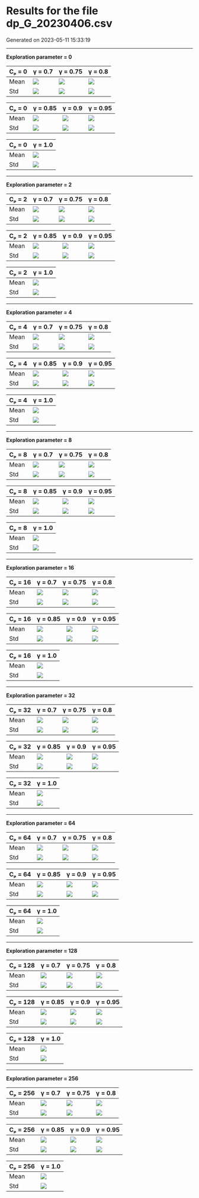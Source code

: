 # Results for the file dp_G_20230406.csv 

Generated on 2023-05-11 15:33:19

---

**Exploration parameter = 0**

| Cₚ = 0 | γ = 0.7 | γ = 0.75 | γ = 0.8 | 
| --- | --- | --- | --- | 
| Mean | ![](fig/dp_L/mean_g_0.7_cp_0.png) | ![](fig/dp_L/mean_g_0.75_cp_0.png) | ![](fig/dp_L/mean_g_0.8_cp_0.png) | 
| Std | ![](fig/dp_L/std_g_0.7_cp_0.png) | ![](fig/dp_L/std_g_0.75_cp_0.png) | ![](fig/dp_L/std_g_0.8_cp_0.png) | 

| Cₚ = 0 | γ = 0.85 | γ = 0.9 | γ = 0.95 | 
| --- | --- | --- | --- | 
| Mean | ![](fig/dp_L/mean_g_0.85_cp_0.png) | ![](fig/dp_L/mean_g_0.9_cp_0.png) | ![](fig/dp_L/mean_g_0.95_cp_0.png) | 
| Std | ![](fig/dp_L/std_g_0.85_cp_0.png) | ![](fig/dp_L/std_g_0.9_cp_0.png) | ![](fig/dp_L/std_g_0.95_cp_0.png) | 

| Cₚ = 0 | γ = 1.0 | 
| --- | --- | 
| Mean | ![](fig/dp_L/mean_g_1.0_cp_0.png) | 
| Std | ![](fig/dp_L/std_g_1.0_cp_0.png) | 

---

**Exploration parameter = 2**

| Cₚ = 2 | γ = 0.7 | γ = 0.75 | γ = 0.8 | 
| --- | --- | --- | --- | 
| Mean | ![](fig/dp_L/mean_g_0.7_cp_2.png) | ![](fig/dp_L/mean_g_0.75_cp_2.png) | ![](fig/dp_L/mean_g_0.8_cp_2.png) | 
| Std | ![](fig/dp_L/std_g_0.7_cp_2.png) | ![](fig/dp_L/std_g_0.75_cp_2.png) | ![](fig/dp_L/std_g_0.8_cp_2.png) | 

| Cₚ = 2 | γ = 0.85 | γ = 0.9 | γ = 0.95 | 
| --- | --- | --- | --- | 
| Mean | ![](fig/dp_L/mean_g_0.85_cp_2.png) | ![](fig/dp_L/mean_g_0.9_cp_2.png) | ![](fig/dp_L/mean_g_0.95_cp_2.png) | 
| Std | ![](fig/dp_L/std_g_0.85_cp_2.png) | ![](fig/dp_L/std_g_0.9_cp_2.png) | ![](fig/dp_L/std_g_0.95_cp_2.png) | 

| Cₚ = 2 | γ = 1.0 | 
| --- | --- | 
| Mean | ![](fig/dp_L/mean_g_1.0_cp_2.png) | 
| Std | ![](fig/dp_L/std_g_1.0_cp_2.png) | 

---

**Exploration parameter = 4**

| Cₚ = 4 | γ = 0.7 | γ = 0.75 | γ = 0.8 | 
| --- | --- | --- | --- | 
| Mean | ![](fig/dp_L/mean_g_0.7_cp_4.png) | ![](fig/dp_L/mean_g_0.75_cp_4.png) | ![](fig/dp_L/mean_g_0.8_cp_4.png) | 
| Std | ![](fig/dp_L/std_g_0.7_cp_4.png) | ![](fig/dp_L/std_g_0.75_cp_4.png) | ![](fig/dp_L/std_g_0.8_cp_4.png) | 

| Cₚ = 4 | γ = 0.85 | γ = 0.9 | γ = 0.95 | 
| --- | --- | --- | --- | 
| Mean | ![](fig/dp_L/mean_g_0.85_cp_4.png) | ![](fig/dp_L/mean_g_0.9_cp_4.png) | ![](fig/dp_L/mean_g_0.95_cp_4.png) | 
| Std | ![](fig/dp_L/std_g_0.85_cp_4.png) | ![](fig/dp_L/std_g_0.9_cp_4.png) | ![](fig/dp_L/std_g_0.95_cp_4.png) | 

| Cₚ = 4 | γ = 1.0 | 
| --- | --- | 
| Mean | ![](fig/dp_L/mean_g_1.0_cp_4.png) | 
| Std | ![](fig/dp_L/std_g_1.0_cp_4.png) | 

---

**Exploration parameter = 8**

| Cₚ = 8 | γ = 0.7 | γ = 0.75 | γ = 0.8 | 
| --- | --- | --- | --- | 
| Mean | ![](fig/dp_L/mean_g_0.7_cp_8.png) | ![](fig/dp_L/mean_g_0.75_cp_8.png) | ![](fig/dp_L/mean_g_0.8_cp_8.png) | 
| Std | ![](fig/dp_L/std_g_0.7_cp_8.png) | ![](fig/dp_L/std_g_0.75_cp_8.png) | ![](fig/dp_L/std_g_0.8_cp_8.png) | 

| Cₚ = 8 | γ = 0.85 | γ = 0.9 | γ = 0.95 | 
| --- | --- | --- | --- | 
| Mean | ![](fig/dp_L/mean_g_0.85_cp_8.png) | ![](fig/dp_L/mean_g_0.9_cp_8.png) | ![](fig/dp_L/mean_g_0.95_cp_8.png) | 
| Std | ![](fig/dp_L/std_g_0.85_cp_8.png) | ![](fig/dp_L/std_g_0.9_cp_8.png) | ![](fig/dp_L/std_g_0.95_cp_8.png) | 

| Cₚ = 8 | γ = 1.0 | 
| --- | --- | 
| Mean | ![](fig/dp_L/mean_g_1.0_cp_8.png) | 
| Std | ![](fig/dp_L/std_g_1.0_cp_8.png) | 

---

**Exploration parameter = 16**

| Cₚ = 16 | γ = 0.7 | γ = 0.75 | γ = 0.8 | 
| --- | --- | --- | --- | 
| Mean | ![](fig/dp_L/mean_g_0.7_cp_16.png) | ![](fig/dp_L/mean_g_0.75_cp_16.png) | ![](fig/dp_L/mean_g_0.8_cp_16.png) | 
| Std | ![](fig/dp_L/std_g_0.7_cp_16.png) | ![](fig/dp_L/std_g_0.75_cp_16.png) | ![](fig/dp_L/std_g_0.8_cp_16.png) | 

| Cₚ = 16 | γ = 0.85 | γ = 0.9 | γ = 0.95 | 
| --- | --- | --- | --- | 
| Mean | ![](fig/dp_L/mean_g_0.85_cp_16.png) | ![](fig/dp_L/mean_g_0.9_cp_16.png) | ![](fig/dp_L/mean_g_0.95_cp_16.png) | 
| Std | ![](fig/dp_L/std_g_0.85_cp_16.png) | ![](fig/dp_L/std_g_0.9_cp_16.png) | ![](fig/dp_L/std_g_0.95_cp_16.png) | 

| Cₚ = 16 | γ = 1.0 | 
| --- | --- | 
| Mean | ![](fig/dp_L/mean_g_1.0_cp_16.png) | 
| Std | ![](fig/dp_L/std_g_1.0_cp_16.png) | 

---

**Exploration parameter = 32**

| Cₚ = 32 | γ = 0.7 | γ = 0.75 | γ = 0.8 | 
| --- | --- | --- | --- | 
| Mean | ![](fig/dp_L/mean_g_0.7_cp_32.png) | ![](fig/dp_L/mean_g_0.75_cp_32.png) | ![](fig/dp_L/mean_g_0.8_cp_32.png) | 
| Std | ![](fig/dp_L/std_g_0.7_cp_32.png) | ![](fig/dp_L/std_g_0.75_cp_32.png) | ![](fig/dp_L/std_g_0.8_cp_32.png) | 

| Cₚ = 32 | γ = 0.85 | γ = 0.9 | γ = 0.95 | 
| --- | --- | --- | --- | 
| Mean | ![](fig/dp_L/mean_g_0.85_cp_32.png) | ![](fig/dp_L/mean_g_0.9_cp_32.png) | ![](fig/dp_L/mean_g_0.95_cp_32.png) | 
| Std | ![](fig/dp_L/std_g_0.85_cp_32.png) | ![](fig/dp_L/std_g_0.9_cp_32.png) | ![](fig/dp_L/std_g_0.95_cp_32.png) | 

| Cₚ = 32 | γ = 1.0 | 
| --- | --- | 
| Mean | ![](fig/dp_L/mean_g_1.0_cp_32.png) | 
| Std | ![](fig/dp_L/std_g_1.0_cp_32.png) | 

---

**Exploration parameter = 64**

| Cₚ = 64 | γ = 0.7 | γ = 0.75 | γ = 0.8 | 
| --- | --- | --- | --- | 
| Mean | ![](fig/dp_L/mean_g_0.7_cp_64.png) | ![](fig/dp_L/mean_g_0.75_cp_64.png) | ![](fig/dp_L/mean_g_0.8_cp_64.png) | 
| Std | ![](fig/dp_L/std_g_0.7_cp_64.png) | ![](fig/dp_L/std_g_0.75_cp_64.png) | ![](fig/dp_L/std_g_0.8_cp_64.png) | 

| Cₚ = 64 | γ = 0.85 | γ = 0.9 | γ = 0.95 | 
| --- | --- | --- | --- | 
| Mean | ![](fig/dp_L/mean_g_0.85_cp_64.png) | ![](fig/dp_L/mean_g_0.9_cp_64.png) | ![](fig/dp_L/mean_g_0.95_cp_64.png) | 
| Std | ![](fig/dp_L/std_g_0.85_cp_64.png) | ![](fig/dp_L/std_g_0.9_cp_64.png) | ![](fig/dp_L/std_g_0.95_cp_64.png) | 

| Cₚ = 64 | γ = 1.0 | 
| --- | --- | 
| Mean | ![](fig/dp_L/mean_g_1.0_cp_64.png) | 
| Std | ![](fig/dp_L/std_g_1.0_cp_64.png) | 

---

**Exploration parameter = 128**

| Cₚ = 128 | γ = 0.7 | γ = 0.75 | γ = 0.8 | 
| --- | --- | --- | --- | 
| Mean | ![](fig/dp_L/mean_g_0.7_cp_128.png) | ![](fig/dp_L/mean_g_0.75_cp_128.png) | ![](fig/dp_L/mean_g_0.8_cp_128.png) | 
| Std | ![](fig/dp_L/std_g_0.7_cp_128.png) | ![](fig/dp_L/std_g_0.75_cp_128.png) | ![](fig/dp_L/std_g_0.8_cp_128.png) | 

| Cₚ = 128 | γ = 0.85 | γ = 0.9 | γ = 0.95 | 
| --- | --- | --- | --- | 
| Mean | ![](fig/dp_L/mean_g_0.85_cp_128.png) | ![](fig/dp_L/mean_g_0.9_cp_128.png) | ![](fig/dp_L/mean_g_0.95_cp_128.png) | 
| Std | ![](fig/dp_L/std_g_0.85_cp_128.png) | ![](fig/dp_L/std_g_0.9_cp_128.png) | ![](fig/dp_L/std_g_0.95_cp_128.png) | 

| Cₚ = 128 | γ = 1.0 | 
| --- | --- | 
| Mean | ![](fig/dp_L/mean_g_1.0_cp_128.png) | 
| Std | ![](fig/dp_L/std_g_1.0_cp_128.png) | 

---

**Exploration parameter = 256**

| Cₚ = 256 | γ = 0.7 | γ = 0.75 | γ = 0.8 | 
| --- | --- | --- | --- | 
| Mean | ![](fig/dp_L/mean_g_0.7_cp_256.png) | ![](fig/dp_L/mean_g_0.75_cp_256.png) | ![](fig/dp_L/mean_g_0.8_cp_256.png) | 
| Std | ![](fig/dp_L/std_g_0.7_cp_256.png) | ![](fig/dp_L/std_g_0.75_cp_256.png) | ![](fig/dp_L/std_g_0.8_cp_256.png) | 

| Cₚ = 256 | γ = 0.85 | γ = 0.9 | γ = 0.95 | 
| --- | --- | --- | --- | 
| Mean | ![](fig/dp_L/mean_g_0.85_cp_256.png) | ![](fig/dp_L/mean_g_0.9_cp_256.png) | ![](fig/dp_L/mean_g_0.95_cp_256.png) | 
| Std | ![](fig/dp_L/std_g_0.85_cp_256.png) | ![](fig/dp_L/std_g_0.9_cp_256.png) | ![](fig/dp_L/std_g_0.95_cp_256.png) | 

| Cₚ = 256 | γ = 1.0 | 
| --- | --- | 
| Mean | ![](fig/dp_L/mean_g_1.0_cp_256.png) | 
| Std | ![](fig/dp_L/std_g_1.0_cp_256.png) | 


